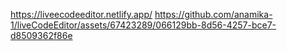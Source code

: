 https://liveecodeeditor.netlify.app/
https://github.com/anamika-1/liveCodeEditor/assets/67423289/066129bb-8d56-4257-bce7-d8509362f86e
